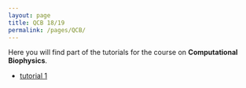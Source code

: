 ```yaml
---
layout: page
title: QCB 18/19
permalink: /pages/QCB/
---
```


Here you will find part of the tutorials for the course on **Computational Biophysics**.

- [tutorial 1](/pages/QCB/tutorial1)
